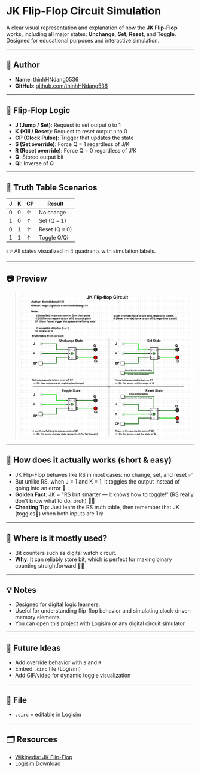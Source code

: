 # JK Flip-Flop Circuit Simulation

A clear visual representation and explanation of how the **JK Flip-Flop** works, including all major states: **Unchange**, **Set**, **Reset**, and **Toggle**. Designed for educational purposes and interactive simulation.

---

## 📌 Author

- **Name**: thinhHNdang0536  
- **GitHub**: [github.com/thinhHNdang536](https://github.com/thinhHNdang536)

---

## 🧠 Flip-Flop Logic

- **J (Jump / Set)**: Request to set output `Q` to 1
- **K (Kill / Reset)**: Request to reset output `Q` to 0
- **CP (Clock Pulse)**: Trigger that updates the state
- **S (Set override)**: Force Q = 1 regardless of J/K
- **R (Reset override)**: Force Q = 0 regardless of J/K
- **Q**: Stored output bit
- **Qi**: Inverse of Q

---

## 🧪 Truth Table Scenarios

| J | K | CP | Result           |
|---|---|----|------------------|
| 0 | 0 |  ↑ | No change        |
| 1 | 0 |  ↑ | Set (Q = 1)      |
| 0 | 1 |  ↑ | Reset (Q = 0)    |
| 1 | 1 |  ↑ | Toggle Q/Qi      |

👉 All states visualized in 4 quadrants with simulation labels.

---

## 📷 Preview

> ![JK Flip-Flop Simulation](./jk_truth_table.png)

---

## 🤔 How does it actually works (short & easy)

- JK Flip-Flop behaves like RS in most cases: no change, set, and reset ✅
- But unlike RS, when J = 1 and K = 1, it toggles the output instead of going into an error 🚫
- **Golden Fact**: JK = "RS but smarter — it knows how to toggle!" (RS really don't know what to do, bruh) 🧠✨
- **Cheating Tip**: Just learn the RS truth table, then remember that JK (toggles🔁) when both inputs are 1 🤓

---

## 📌 Where is it mostly used?

- Bit counters such as digital watch circuit.
- **Why**: It can reliably store bit, which is perfect for making binary counting straightforward 👀😎

---

## 💡 Notes

- Designed for digital logic learners.
- Useful for understanding flip-flop behavior and simulating clock-driven memory elements.
- You can open this project with Logisim or any digital circuit simulator.

---

## 🚀 Future Ideas

- Add override behavior with `S` and `R`
- Embed `.circ` file (Logisim)
- Add GIF/video for dynamic toggle visualization

---

## 📁 File
- `.circ` = editable in Logisim

---

## 🗂 Resources

- [Wikipedia: JK Flip-Flop](https://en.wikipedia.org/wiki/Flip-flop_(electronics)#JK_flip-flop)
- [Logisim Download](https://github.com/logisim-evolution/logisim-evolution)

